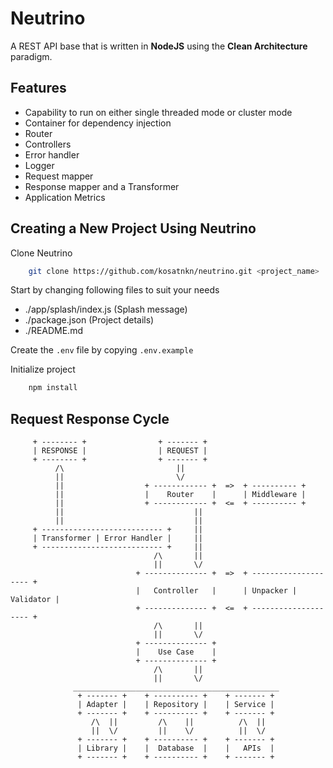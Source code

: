 # Neutrino

A REST API base that is written in **NodeJS** using the **Clean Architecture** paradigm.

## Features
- Capability to run on either single threaded mode or cluster mode
- Container for dependency injection
- Router
- Controllers
- Error handler
- Logger
- Request mapper
- Response mapper and a Transformer
- Application Metrics

## Creating a New Project Using Neutrino

Clone Neutrino
```bash
    git clone https://github.com/kosatnkn/neutrino.git <project_name>
```

Start by changing following files to suit your needs
- ./app/splash/index.js (Splash message)
- ./package.json (Project details)
- ./README.md

Create the `.env` file by copying `.env.example`

Initialize project
```bash
    npm install
```

## Request Response Cycle
```text
     + -------- +                + ------- +
     | RESPONSE |                | REQUEST |
     + -------- +                + ------- +
          /\                         ||
          ||                         \/
          ||                  + ------------ +  =>  + ---------- +
          ||                  |    Router    |      | Middleware |
          ||                  + ------------ +  <=  + ---------- +
          ||                             ||
          ||                             ||
     + --------------------------- +     ||
     | Transformer | Error Handler |     ||
     + --------------------------- +     ||
                                /\       ||
                                ||       \/
                            + -------------- +  =>  + -------------------- +
                            |   Controller   |      | Unpacker | Validator |
                            + -------------- +  <=  + -------------------- +
                                /\       ||
                                ||       \/
                            + -------------- +
                            |    Use Case    |
                            + -------------- +
                                /\       ||
                                ||       \/
              ______________________________________________
               + ------- +    + ---------- +    + ------- +
               | Adapter |    | Repository |    | Service |
               + ------- +    + ---------- +    + ------- +
                  /\  ||         /\    ||          /\  ||
                  ||  \/         ||    \/          ||  \/
               + ------- +    + ---------- +    + ------- +
               | Library |    |  Database  |    |   APIs  |
               + ------- +    + ---------- +    + ------- +
```

